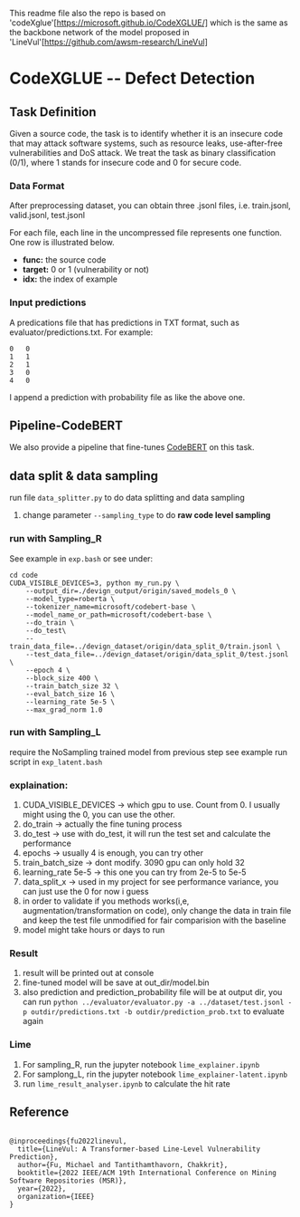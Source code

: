 This readme file also the repo is based on 'codeXglue'[https://microsoft.github.io/CodeXGLUE/] which is the same as the backbone network of the model proposed in 'LineVul'[https://github.com/awsm-research/LineVul]
# CodeXGLUE -- Defect Detection

## Task Definition

Given a source code, the task is to identify whether it is an insecure code that may attack software systems, such as resource leaks, use-after-free vulnerabilities and DoS attack.  We treat the task as binary classification (0/1), where 1 stands for insecure code and 0 for secure code.


### Data Format

After preprocessing dataset, you can obtain three .jsonl files, i.e. train.jsonl, valid.jsonl, test.jsonl

For each file, each line in the uncompressed file represents one function.  One row is illustrated below.

   - **func:** the source code
   - **target:** 0 or 1 (vulnerability or not)
   - **idx:** the index of example

### Input predictions

A predications file that has predictions in TXT format, such as evaluator/predictions.txt. For example:

```shell
0	0
1	1
2	1
3	0
4	0
```

I append a prediction with probability file as like the above one.

## Pipeline-CodeBERT

We also provide a pipeline that fine-tunes [CodeBERT](https://arxiv.org/pdf/2002.08155.pdf) on this task.

## data split & data sampling
run file `data_splitter.py` to do data splitting and data sampling
  1. change parameter `--sampling_type` to do **raw code level sampling**

### run with **Sampling_R**
See example in `exp.bash` or see under:
```shell
cd code
CUDA_VISIBLE_DEVICES=3, python my_run.py \
    --output_dir=./devign_output/origin/saved_models_0 \
    --model_type=roberta \
    --tokenizer_name=microsoft/codebert-base \
    --model_name_or_path=microsoft/codebert-base \
    --do_train \
    --do_test\
    --train_data_file=../devign_dataset/origin/data_split_0/train.jsonl \
    --test_data_file=../devign_dataset/origin/data_split_0/test.jsonl \
    --epoch 4 \
    --block_size 400 \
    --train_batch_size 32 \
    --eval_batch_size 16 \
    --learning_rate 5e-5 \
    --max_grad_norm 1.0
```

### run with **Sampling_L**
require the NoSampling trained model from previous step
see example run script in `exp_latent.bash`

### explaination:
1. CUDA_VISIBLE_DEVICES -> which gpu to use. Count from 0. I usually might using the 0, you can use the other.
2. do_train -> actually the fine tuning process
3. do_test -> use with do_test, it will run the test set and calculate the performance 
4. epochs -> usually 4 is enough, you can try other
5. train_batch_size -> dont modify. 3090 gpu can only hold 32
6. learning_rate 5e-5 -> this one you can try from 2e-5 to 5e-5
7. data_split_x -> used in my project for see performance variance, you can just use the 0 for now i guess
8. in order to validate if you methods works(i,e, augmentation/transformation on code), only change the data in train file and keep the test file unmodified for fair comparision with the baseline
9. model might take hours or days to run
### Result
1. result will be printed out at console
2. fine-tuned model will be save at out_dir/model.bin
3. also prediction and prediction_probability file will be at output dir, you can run `python ../evaluator/evaluator.py -a ../dataset/test.jsonl -p outdir/predictions.txt -b outdir/prediction_prob.txt` to evaluate again

### Lime
1. For sampling_R, run the jupyter notebook `lime_explainer.ipynb`
2. For samplong_L, rin the jupyter notebook `lime_explainer-latent.ipynb`
3. run `lime_result_analyser.ipynb` to calculate the hit rate


## Reference
<pre><code>
@inproceedings{fu2022linevul,
  title={LineVul: A Transformer-based Line-Level Vulnerability Prediction},
  author={Fu, Michael and Tantithamthavorn, Chakkrit},
  booktitle={2022 IEEE/ACM 19th International Conference on Mining Software Repositories (MSR)},
  year={2022},
  organization={IEEE}
}
</code></pre>

